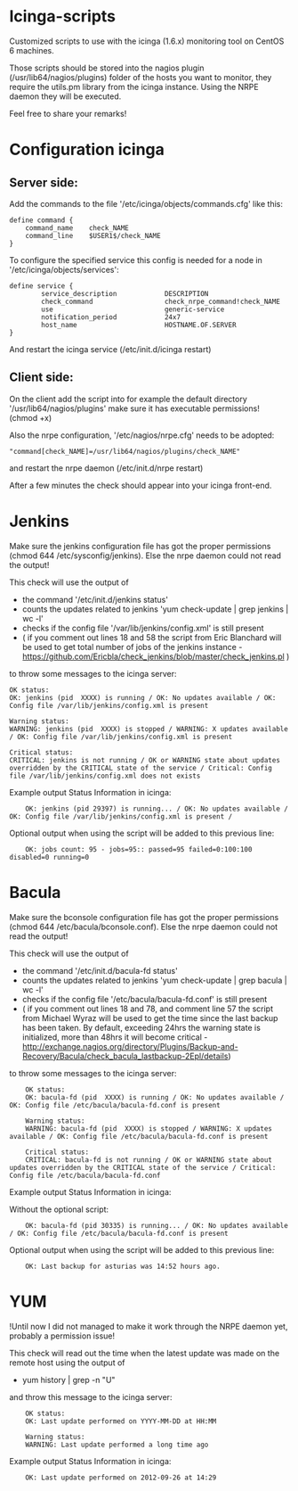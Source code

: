 Icinga-scripts
==============

Customized scripts to use with the icinga (1.6.x) monitoring tool on CentOS 6 machines.

Those scripts should be stored into the nagios plugin (/usr/lib64/nagios/plugins) folder of the hosts you want to monitor, they require the utils.pm library from the icinga instance. Using the NRPE daemon they will be executed. 

Feel free to share your remarks!

Configuration icinga
====================

Server side:
------------

Add the commands to the file '/etc/icinga/objects/commands.cfg' like this:

	define command {
		command_name    check_NAME	
		command_line    $USER1$/check_NAME
	}	

To configure the specified service this config is needed for a node in '/etc/icinga/objects/services':

	define service {
        	service_description            DESCRIPTION
	        check_command                  check_nrpe_command!check_NAME
        	use                            generic-service
	        notification_period            24x7
	        host_name                      HOSTNAME.OF.SERVER
	}

And restart the icinga service (/etc/init.d/icinga restart)

Client side:
------------

On the client add the script into for example the default directory '/usr/lib64/nagios/plugins' make sure it has executable permissions! (chmod +x)

Also the nrpe configuration, '/etc/nagios/nrpe.cfg' needs to be adopted:

	"command[check_NAME]=/usr/lib64/nagios/plugins/check_NAME"

and restart the nrpe daemon (/etc/init.d/nrpe restart)

After a few minutes the check should appear into your icinga front-end.

Jenkins
=======

Make sure the jenkins configuration file has got the proper permissions (chmod 644 /etc/sysconfig/jenkins). Else the nrpe daemon could not read the output!

This check will use the output of 

*  the command '/etc/init.d/jenkins status'
*  counts the updates related to jenkins 'yum check-update | grep jenkins | wc -l'
*  checks if the config file '/var/lib/jenkins/config.xml' is still present
*  ( if you comment out lines 18 and 58 the script from Eric Blanchard will be used to get total number of jobs of the jenkins instance -  https://github.com/Ericbla/check_jenkins/blob/master/check_jenkins.pl )

to throw some messages to the icinga server:

	OK status:
	OK: jenkins (pid  XXXX) is running / OK: No updates available / OK: Config file /var/lib/jenkins/config.xml is present 

	Warning status:
	WARNING: jenkins (pid  XXXX) is stopped / WARNING: X updates available / OK: Config file /var/lib/jenkins/config.xml is present

	Critical status:
	CRITICAL: jenkins is not running / OK or WARNING state about updates overridden by the CRITICAL state of the service / Critical: Config file /var/lib/jenkins/config.xml does not exists

Example output Status Information in icinga:

        OK: jenkins (pid 29397) is running... / OK: No updates available / OK: Config file /var/lib/jenkins/config.xml is present / 

Optional output when using the script will be added to this previous line:

        OK: jobs count: 95 - jobs=95:: passed=95 failed=0:100:100 disabled=0 running=0

Bacula
======

Make sure the bconsole configuration file has got the proper permissions (chmod 644 /etc/bacula/bconsole.conf). Else the nrpe daemon could not read the output!

This check will use the output of

*  the command '/etc/init.d/bacula-fd status'
*  counts the updates related to jenkins 'yum check-update | grep bacula | wc -l'
*  checks if the config file '/etc/bacula/bacula-fd.conf' is still present
*  ( if you comment out lines 18 and 78, and comment line 57 the script from Michael Wyraz will be used to get the time since the last backup has been taken. By default, exceeding 24hrs the warning state is initialized, more than 48hrs it will become critical - http://exchange.nagios.org/directory/Plugins/Backup-and-Recovery/Bacula/check_bacula_lastbackup-2Epl/details)

to throw some messages to the icinga server:

        OK status:
        OK: bacula-fd (pid  XXXX) is running / OK: No updates available / OK: Config file /etc/bacula/bacula-fd.conf is present

        Warning status:
        WARNING: bacula-fd (pid  XXXX) is stopped / WARNING: X updates available / OK: Config file /etc/bacula/bacula-fd.conf is present

        Critical status:
        CRITICAL: bacula-fd is not running / OK or WARNING state about updates overridden by the CRITICAL state of the service / Critical: Config file /etc/bacula/bacula-fd.conf

Example output Status Information in icinga:

Without the optional script:

        OK: bacula-fd (pid 30335) is running... / OK: No updates available / OK: Config file /etc/bacula/bacula-fd.conf is present

Optional output when using the script will be added to this previous line:

        OK: Last backup for asturias was 14:52 hours ago.

YUM
===

!Until now I did not managed to make it work through the NRPE daemon yet, probably a permission issue!

This check will read out the time when the latest update was made on the remote host using the output of

* yum history | grep -n "U" 

and throw this message to the icinga server:

        OK status:
        OK: Last update performed on YYYY-MM-DD at HH:MM  
       
        Warning status:
        WARNING: Last update performed a long time ago 

Example output Status Information in icinga:

        OK: Last update performed on 2012-09-26 at 14:29
